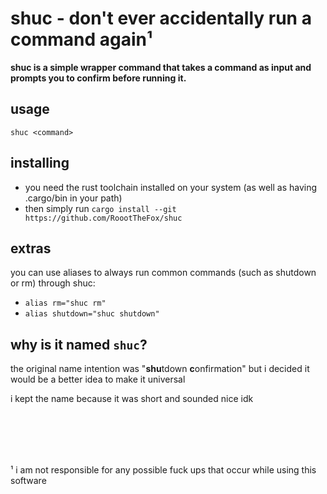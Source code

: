# shuc - don't ever accidentally run a command again¹

**shuc is a simple wrapper command that takes a command as input
and prompts you to confirm before running it.**


## usage
`shuc <command>`

## installing
- you need the rust toolchain installed on your system (as well as having .cargo/bin in your path)
- then simply run `cargo install --git https://github.com/RoootTheFox/shuc`

## extras
you can use aliases to always run common commands (such as shutdown or rm) through shuc:<br>
- `alias rm="shuc rm"`
- `alias shutdown="shuc shutdown"`

## why is it named `shuc`?
the original name intention was "**shu**tdown **c**onfirmation" but i decided it would be a better idea to make it universal

i kept the name because it was short and sounded nice idk

<br><br>
---
¹ i am not responsible for any possible fuck ups that occur while using this software